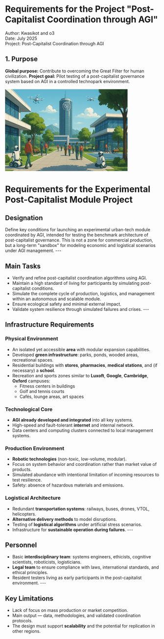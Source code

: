 # Requirements for the Project "Post-Capitalist Coordination through AGI"

Author: Kwasikot and o3  
Date: July 2025  
Project: Post-Capitalist Coordination through AGI  

## 1. Purpose

**Global purpose:** Contribute to overcoming the Great Filter for human civilization. **Project goal:** Pilot testing of a post-capitalist governance system based on AGI in a controlled technopark environment.  
<br><img src="https://github.com/QuasiIdeas/BunchOfQuasiIdeas/blob/main/ru/postcapitalism/img/technopark1.png" alt="Graph" width="400">

# Requirements for the Experimental Post-Capitalist Module Project

## Designation

Define key conditions for launching an experimental urban-tech module coordinated by AGI, intended for testing the benchmark architecture of post-capitalist governance. This is not a zone for commercial production, but a long-term "sandbox" for modeling economic and logistical scenarios under AGI management. ---

## Main Tasks

- Verify and refine post-capitalist coordination algorithms using AGI.  
- Maintain a high standard of living for participants by simulating post-capitalist conditions.  
- Simulate the complete cycle of production, logistics, and management within an autonomous and scalable module.  
- Ensure ecological safety and minimal external impact.  
- Validate system resilience through simulated failures and crises. ---

## Infrastructure Requirements

### Physical Environment

- An isolated yet accessible **area** with modular expansion capabilities.  
- Developed **green infrastructure**: parks, ponds, wooded areas, recreational spaces.  
- Residential buildings with **stores**, **pharmacies**, **medical stations**, and (if necessary) a **school**.  
- Recreation and sports zones similar to **Luxoft**, **Google**, **Cambridge**, **Oxford** campuses:  
  - Fitness centers in buildings  
  - Golf and tennis courts  
  - Cafés, lounge areas, art spaces  

### Technological Core

- **AGI already developed and integrated** into all key systems.  
- High-speed and fault-tolerant **internet** and internal network.  
- Data centers and computing clusters connected to local management systems.  

### Production Environment

- **Robotic technologies** (non-toxic, low-volume, modular).  
- Focus on system behavior and coordination rather than market value of products.  
- Simulated abundance with intentional limitation of incoming resources to test resilience.  
- Safety: absence of hazardous materials and emissions.  

### Logistical Architecture

- Redundant **transportation systems**: railways, buses, drones, VTOL, helicopters.  
- **Alternative delivery methods** to model disruptions.  
- Testing of **logistical algorithms** under artificial stress scenarios.  
- Infrastructure for **sustainable operation during failures**. ---

## Personnel

- Basic **interdisciplinary team**: systems engineers, ethicists, cognitive scientists, roboticists, logisticians.  
- **Legal team** to ensure compliance with laws, international standards, and ethical principles.  
- Resident testers living as early participants in the post-capitalist environment. ---

## Key Limitations

- Lack of focus on mass production or market competition.  
- Main output — data, methodologies, and validated coordination protocols.  
- The design must support **scalability** and the potential for replication in other regions.

